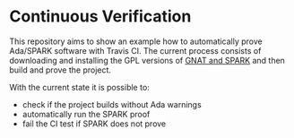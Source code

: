 # Continuous Verification

This repository aims to show an example how to automatically prove Ada/SPARK software with Travis CI.
The current process consists of downloading and installing the GPL versions of [GNAT and SPARK](https://www.adacore.com/download) and then build and prove the project.

With the current state it is possible to:
 - check if the project builds without Ada warnings
 - automatically run the SPARK proof
 - fail the CI test if SPARK does not prove
